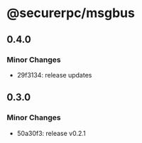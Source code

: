 # @securerpc/msgbus

## 0.4.0

### Minor Changes

- 29f3134: release updates

## 0.3.0

### Minor Changes

- 50a30f3: release v0.2.1
